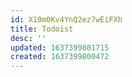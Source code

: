 ```yaml
---
id: X10m0Kv4YnQ2ez7wEiFXh
title: Todoist
desc: ''
updated: 1637399801715
created: 1637399800472
---
```




